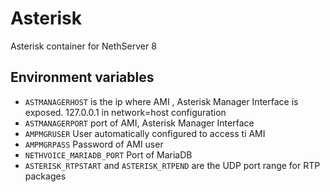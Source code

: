 # Asterisk

Asterisk container for NethServer 8

## Environment variables

- `ASTMANAGERHOST` is the ip where AMI , Asterisk Manager Interface is exposed. 127.0.0.1 in network=host configuration
- `ASTMANAGERPORT` port of AMI, Asterisk Manager Interface
- `AMPMGRUSER` User automatically configured to access ti AMI
- `AMPMGRPASS` Password of AMI user
- `NETHVOICE_MARIADB_PORT` Port of MariaDB
- `ASTERISK_RTPSTART` and `ASTERISK_RTPEND` are the UDP port range for RTP packages
